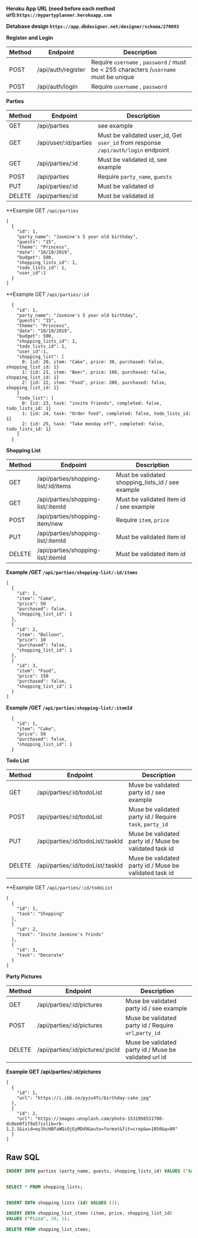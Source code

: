 
**Heroku App URL (need before each method url):`https://mypartyplanner.herokuapp.com`**

**Detabase design `https://app.dbdesigner.net/designer/schema/270093`**

**Register and Login**


| Method | Endpoint             | Description 
|--------|----------------------|--------------------------------------------------------------------------------------|
| POST   | /api/auth/register        |    Require `username` , `password`  / must be < 255 characters /`username` must be unique                                                                                                                      |
| POST   | /api/auth/login           | Require `username` , `password`  |




**Parties**

| Method | Endpoint             | Description 
|--------|----------------------|--------------------------------------------------------------------------------------|               
| GET   | /api/parties        |    see example   |
| GET   | /api/user/:id/parties        |  Must be validated user_id, Get `user_id` from response `/api/auth/login` endpoint |
| GET   | /api/parties/:id       |   Must be validated id, see example   |
| POST   | /api/parties           | Require `party_name`, `guests`   |
| PUT   | /api/parties/:id           | Must be validated id  |
| DELETE| /api/parties/:id           | Must be validated id  |

**Example GET `/api/parties`
```
[
  {
    "id": 1,
    "party_name": "Jasmine's 5 year old birthday",
    "guests": "15",
    "theme": "Princess",
    "date": "10/10/2019",
    "budget": 500,
    "shopping_lists_id": 1,
    "todo_lists_id": 1,
    "user_id":1
  }
]
```

**Example GET `/api/parties/:id`
```
  {
    "id": 1,
    "party_name": "Jasmine's 5 year old birthday",
    "guests": "15",
    "theme": "Princess",
    "date": "10/10/2019",
    "budget": 500,
    "shopping_lists_id": 1,
    "todo_lists_id": 1,
    "user_id":1,
    "shopping_list": [
      0: {id: 20, item: "Cake", price: 30, purchased: false, shopping_list_id: 1}
      1: {id: 21, item: "Beer", price: 100, purchased: false, shopping_list_id: 1}
      2: {id: 22, item: "Food", price: 200, purchased: false, shopping_list_id: 1}
    ]
    "todo_list": [
      0: {id: 23, task: "invite friends", completed: false, todo_lists_id: 1}
      1: {id: 24, task: "Order food", completed: false, todo_lists_id: 1}
      2: {id: 25, task: "Take monday off", completed: false, todo_lists_id: 1}
    ]
  }
```


**Shopping List**

| Method | Endpoint             | Description 
|--------|----------------------|--------------------------------------------------------------------------------------|
| GET   | /api/parties/shopping-list/:id/items           | Must be validated shopping_lists_id / see example |
| GET   | /api/parties/shopping-list/:itemId         | Must be validated  item id / see example |
| POST   | /api/parties/shopping-item/new           |  Require `item`, `price` |
| PUT   | /api/parties/shopping-list/:itemId           | Must be validated item id  |
| DELETE   | /api/parties/shopping-list/:itemId           | Must be validated item id  |

**Example /GET `/api/parties/shopping-list/:id/items`**
```
[
  {
    "id": 1,
    "item": "Cake",
    "price": 50
    "purchased": false, 
    "shopping_list_id": 1
  },
  {
    "id": 2,
    "item": "Balloon",
    "price": 10
    "purchased": false, 
    "shopping_list_id": 1
  },
  {
    "id": 3,
    "item": "Food",
    "price": 150
    "purchased": false, 
    "shopping_list_id": 1
  }
]
```

**Example /GET `/api/parties/shopping-list/:itemId`**
```
  {
    "id": 1,
    "item": "Cake",
    "price": 50
    "purchased": false, 
    "shopping_list_id": 1
  }
```

**Todo List**

| Method | Endpoint             | Description   
|--------|----------------------|--------------------------------------------------------------------------------------|
| GET   | /api/parties/:id/todoList           | Muse be validated party id / see example |
| POST   | /api/parties/:id/todoList           | Muse be validated party id / Require `task`, `party_id` |
| PUT   | /api/parties/:id/todoList/:taskId           | Muse be validated party id / Muse be validated task id |
| DELETE   | /api/parties/:id/todoList/:taskId           | Muse be validated party id / Muse be validated task id |

**Example GET `/api/parties/:id/todoList`
```
[
  {
    "id": 1,
    "task": "Shopping"
  },
  {
    "id": 2,
    "task": "Invite Jasmine's frinds"
  },
  {
    "id": 3,
    "task": "Decorate"
  }
]
```


**Party Pictures**

| Method | Endpoint             | Description 
|--------|----------------------|--------------------------------------------------------------------------------------|
| GET   | /api/parties/:id/pictures           | Muse be validated party id / see example |
| POST   | /api/parties/:id/pictures          | Muse be validated party id / Require `url`,`party_id` |
| DELETE   | /api/parties/:id/pictures/:picId           | Muse be validated party id / Muse be validated url id |

**Example GET /api/parties/:id/pictures**
```
[
  {
    "id": 1,
    "url": "https://i.ibb.co/pyzv4Tc/birthday-cake.jpg"
  },
  {
    "id": 2,
    "url": "https://images.unsplash.com/photo-1531956531700-dc0ee0f1f9a5?ixlib=rb-1.2.1&ixid=eyJhcHBfaWQiOjEyMDd9&auto=format&fit=crop&w=1050&q=80"
  }
]
```



## Raw SQL

```sql
INSERT INTO parties (party_name, guests, shopping_lists_id) VALUES ("Anns Birthday", 200, 1);


SELECT * FROM shopping_lists;


INSERT INTO shopping_lists (id) VALUES (1);

INSERT INTO shopping_list_items (item, price, shopping_list_id)
VALUES ("Pizza", 20, 1);

DELETE FROM shopping_list_items;
```
